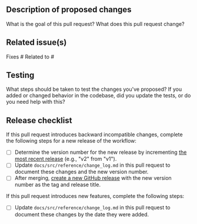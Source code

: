 ## Description of proposed changes

What is the goal of this pull request? What does this pull request change?

## Related issue(s)

<!-- Start typing the name of a related issue and GitHub will auto-suggest the issue number for you.  -->
Fixes #
Related to #

## Testing

What steps should be taken to test the changes you've proposed?
If you added or changed behavior in the codebase, did you update the tests, or do you need help with this?

## Release checklist

If this pull request introduces backward incompatible changes, complete the following steps for a new release of the workflow:

 - [ ] Determine the version number for the new release by incrementing [the most recent release](https://github.com/nextstrain/ncov/releases) (e.g., "v2" from "v1").
 - [ ] Update `docs/src/reference/change_log.md` in this pull request to document these changes and the new version number.
 - [ ] After merging, [create a new GitHub release](https://github.com/nextstrain/ncov/releases/new) with the new version number as the tag and release title.

If this pull request introduces new features, complete the following steps:

 - [ ] Update `docs/src/reference/change_log.md` in this pull request to document these changes by the date they were added.

<!-- 🙌 Thank you for contributing to Nextstrain! ✨ -->
